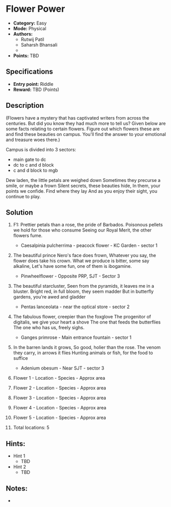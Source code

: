 # Flower Power

* **Category:** Easy 
* **Mode:** Physical
* **Authors:**
  * Rutwij Patil
  * Saharsh Bhansali
  * 
* **Points:** TBD

## Specifications

* **Entry point:** Riddle 
* **Reward:** TBD (Points)

## Description

(Flowers have a mystery that has captivated writers from across the centuries. But did you know they had much more to tell us?
Given below are some facts relating to certain flowers. Figure out which flowers these are and find these beauties on campus. You'll find the answer to your emotional and treasure woes there.)

Campus is divided into 3 sectors: 
- main gate to dc
- dc to c and d block
- c and d block to mgb

Dew laden, the little petals are weighed down
Sometimes they precurse a smile, or maybe a frown
Silent secrets, these beauties hide,
In them, your points we confide.
Find where they lay
And as you enjoy their sight, you continue to play.


## Solution

1. F1: 
   Prettier petals than a rose, the pride of Barbados.
   Poisonous pellets we hold for those who consume
   Seeing our Royal Merit, the other flowers fume.
   - Caesalpinia pulcherrima - peacock flower - KC Garden - sector 1

2. The beautiful prince Nero's face does frown,
   Whatever you say, the flower does take his crown.
   What we produce is bitter, some say alkaline,
   Let's have some fun, one of them is ibogamine.
   - Pinwheelflower - Opposite PRP, SJT - Sector 3

3. The beautiful starcluster, 
   Seen from the pyramids, 
   it leaves me in a bluster.
   Bright red, in full bloom, they seem madder
   But in butterfly gardens, you're awed and gladder
   - Pentas lanceolata - near the optical store - sector 2 

4. The fabulous flower, creepier than the foxglove
   The progenitor of digitalis, we give your heart a shove
   The one that feeds the butterflies
   The one who has us, freely sighs.
   - Ganges primrose - Main entrance fountain - sector 1

5. In the barren lands it grows,
   So good, holier than the rose.
   The venom they carry, in arrows it flies
   Hunting animals or fish, for the food to suffice
   - Adenium obesum - Near SJT - sector 3 

3. Flower 1 - Location - Species - Approx area 
4. Flower 2 - Location - Species - Approx area
5. Flower 3 - Location - Species - Approx area
6. Flower 4 - Location - Species - Approx area
7. Flower 5 - Location - Species - Approx area
6. Total locations: 5

## Hints:

 - Hint 1 
    - TBD
 - Hint 2 
    - TBD

## Notes:
 - 
